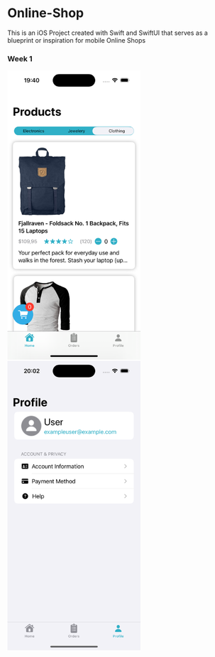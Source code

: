 # Online-Shop
This is an iOS Project created with Swift and SwiftUI that serves as a blueprint or inspiration for mobile Online Shops

### Week 1

<div>
    <img src="assets/Homepage.png" alt="Homepage" width="300" style="display: inline-block; margin-right: 10px;"/>
    <img src="assets/Profilepage.png" alt="Profilepage" width="300" style="display: inline-block;"/>
</div>
